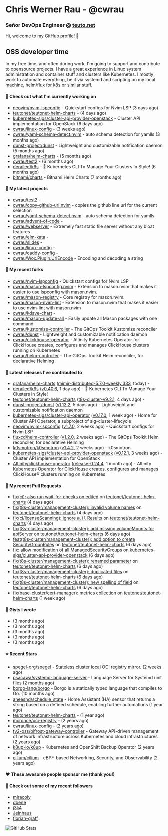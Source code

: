 # Chris Werner Rau - @cwrau
### Señor DevOps Engineer @ [teuto.net](https://teuto.net)

Hi, welcome to my GitHub profile! 👋

## OSS developer time
In my free time, and often during work, I'm going to support and contribute to opensource projects. I have a great experience in Linux system administration and container stuff and clusters like Kubernetes. I mostly work to automate everything, be it via systemd and scripting on my local machine, helm/flux for k8s or similar stuff.

#### 👷 Check out what I'm currently working on

- [neovim/nvim-lspconfig](https://github.com/neovim/nvim-lspconfig) - Quickstart configs for Nvim LSP (3 days ago)
- [teutonet/teutonet-helm-charts](https://github.com/teutonet/teutonet-helm-charts) -  (4 days ago)
- [kubernetes-sigs/cluster-api-provider-openstack](https://github.com/kubernetes-sigs/cluster-api-provider-openstack) - Cluster API implementation for OpenStack (6 days ago)
- [cwrau/linux-config](https://github.com/cwrau/linux-config) -  (3 weeks ago)
- [cwrau/yaml-schema-detect.nvim](https://github.com/cwrau/yaml-schema-detect.nvim) - auto schema detection for yamlls (3 months ago)
- [dunst-project/dunst](https://github.com/dunst-project/dunst) - Lightweight and customizable notification daemon (5 months ago)
- [grafana/helm-charts](https://github.com/grafana/helm-charts) -  (5 months ago)
- [cwrau/test2](https://github.com/cwrau/test2) -  (6 months ago)
- [derailed/k9s](https://github.com/derailed/k9s) - 🐶 Kubernetes CLI To Manage Your Clusters In Style! (6 months ago)
- [bitnami/charts](https://github.com/bitnami/charts) - Bitnami Helm Charts (7 months ago)

#### 🌱 My latest projects

- [cwrau/test2](https://github.com/cwrau/test2) - 
- [cwrau/copy-github-url.nvim](https://github.com/cwrau/copy-github-url.nvim) - copies the github line url for the current selection
- [cwrau/yaml-schema-detect.nvim](https://github.com/cwrau/yaml-schema-detect.nvim) - auto schema detection for yamlls
- [cwrau/advent-of-code](https://github.com/cwrau/advent-of-code) - 
- [cwrau/webserver](https://github.com/cwrau/webserver) - Extremely fast static file server without any bloat features
- [cwrau/elm-kata](https://github.com/cwrau/elm-kata) - 
- [cwrau/slides](https://github.com/cwrau/slides) - 
- [cwrau/linux-config](https://github.com/cwrau/linux-config) - 
- [cwrau/caddy-config](https://github.com/cwrau/caddy-config) - 
- [cwrau/Wox.Plugin.UrlEncode](https://github.com/cwrau/Wox.Plugin.UrlEncode) - Encoding and decoding a string

#### 🍴 My recent forks

- [cwrau/nvim-lspconfig](https://github.com/cwrau/nvim-lspconfig) - Quickstart configs for Nvim LSP
- [cwrau/mason-lspconfig.nvim](https://github.com/cwrau/mason-lspconfig.nvim) - Extension to mason.nvim that makes it easier to use lspconfig with mason.nvim.
- [cwrau/mason-registry](https://github.com/cwrau/mason-registry) - Core registry for mason.nvim.
- [cwrau/mason-nvim-lint](https://github.com/cwrau/mason-nvim-lint) - Extension to mason.nvim that makes it easier to use nvim-lint with mason.nvim
- [cwrau/kdave-chart](https://github.com/cwrau/kdave-chart) - 
- [cwrau/mason-update-all](https://github.com/cwrau/mason-update-all) - Easily update all Mason packages with one command
- [cwrau/kustomize-controller](https://github.com/cwrau/kustomize-controller) - The GitOps Toolkit Kustomize reconciler
- [cwrau/dunst](https://github.com/cwrau/dunst) - Lightweight and customizable notification daemon
- [cwrau/clickhouse-operator](https://github.com/cwrau/clickhouse-operator) - Altinity Kubernetes Operator for ClickHouse creates, configures and manages ClickHouse clusters running on Kubernetes
- [cwrau/helm-controller](https://github.com/cwrau/helm-controller) - The GitOps Toolkit Helm reconciler, for declarative Helming

#### 🔭 Latest releases I've contributed to

- [grafana/helm-charts](https://github.com/grafana/helm-charts) ([mimir-distributed-5.7.0-weekly.333](https://github.com/grafana/helm-charts/releases/tag/mimir-distributed-5.7.0-weekly.333), today) - 
- [derailed/k9s](https://github.com/derailed/k9s) ([v0.40.6](https://github.com/derailed/k9s/releases/tag/v0.40.6), 1 day ago) - 🐶 Kubernetes CLI To Manage Your Clusters In Style!
- [teutonet/teutonet-helm-charts](https://github.com/teutonet/teutonet-helm-charts) ([t8s-cluster-v9.2.1](https://github.com/teutonet/teutonet-helm-charts/releases/tag/t8s-cluster-v9.2.1), 4 days ago) - 
- [dunst-project/dunst](https://github.com/dunst-project/dunst) ([v1.12.2](https://github.com/dunst-project/dunst/releases/tag/v1.12.2), 5 days ago) - Lightweight and customizable notification daemon
- [kubernetes-sigs/cluster-api-operator](https://github.com/kubernetes-sigs/cluster-api-operator) ([v0.17.0](https://github.com/kubernetes-sigs/cluster-api-operator/releases/tag/v0.17.0), 1 week ago) - Home for Cluster API Operator, a subproject of sig-cluster-lifecycle
- [neovim/nvim-lspconfig](https://github.com/neovim/nvim-lspconfig) ([v1.7.0](https://github.com/neovim/nvim-lspconfig/releases/tag/v1.7.0), 2 weeks ago) - Quickstart configs for Nvim LSP
- [fluxcd/helm-controller](https://github.com/fluxcd/helm-controller) ([v1.2.0](https://github.com/fluxcd/helm-controller/releases/tag/v1.2.0), 2 weeks ago) - The GitOps Toolkit Helm reconciler, for declarative Helming
- [k0smotron/k0smotron](https://github.com/k0smotron/k0smotron) ([v1.4.2](https://github.com/k0smotron/k0smotron/releases/tag/v1.4.2), 2 weeks ago) - k0smotron
- [kubernetes-sigs/cluster-api-provider-openstack](https://github.com/kubernetes-sigs/cluster-api-provider-openstack) ([v0.12.1](https://github.com/kubernetes-sigs/cluster-api-provider-openstack/releases/tag/v0.12.1), 3 weeks ago) - Cluster API implementation for OpenStack
- [Altinity/clickhouse-operator](https://github.com/Altinity/clickhouse-operator) ([release-0.24.4](https://github.com/Altinity/clickhouse-operator/releases/tag/release-0.24.4), 1 month ago) - Altinity Kubernetes Operator for ClickHouse creates, configures and manages ClickHouse® clusters running on Kubernetes

#### 🔨 My recent Pull Requests

- [fix(ci): also run wait-for-checks on edited](https://github.com/teutonet/teutonet-helm-charts/pull/1411) on [teutonet/teutonet-helm-charts](https://github.com/teutonet/teutonet-helm-charts) (4 days ago)
- [fix(t8s-cluster/management-cluster): invalid volume names](https://github.com/teutonet/teutonet-helm-charts/pull/1410) on [teutonet/teutonet-helm-charts](https://github.com/teutonet/teutonet-helm-charts) (4 days ago)
- [fix(ci/licenseScanning): ignore `null` Results](https://github.com/teutonet/teutonet-helm-charts/pull/1408) on [teutonet/teutonet-helm-charts](https://github.com/teutonet/teutonet-helm-charts) (4 days ago)
- [fix(t8s-cluster/management-cluster): add missing volumeMounts for apiServer](https://github.com/teutonet/teutonet-helm-charts/pull/1405) on [teutonet/teutonet-helm-charts](https://github.com/teutonet/teutonet-helm-charts) (6 days ago)
- [feat(t8s-cluster/management-cluster): add option to create SecurityGroupRules](https://github.com/teutonet/teutonet-helm-charts/pull/1404) on [teutonet/teutonet-helm-charts](https://github.com/teutonet/teutonet-helm-charts) (6 days ago)
- [fix: allow modification of all ManagedSecurityGroups](https://github.com/kubernetes-sigs/cluster-api-provider-openstack/pull/2446) on [kubernetes-sigs/cluster-api-provider-openstack](https://github.com/kubernetes-sigs/cluster-api-provider-openstack) (6 days ago)
- [fix(t8s-cluster/management-cluster): renamed parameter](https://github.com/teutonet/teutonet-helm-charts/pull/1402) on [teutonet/teutonet-helm-charts](https://github.com/teutonet/teutonet-helm-charts) (6 days ago)
- [fix(t8s-cluster/management-cluster): duplicated files](https://github.com/teutonet/teutonet-helm-charts/pull/1401) on [teutonet/teutonet-helm-charts](https://github.com/teutonet/teutonet-helm-charts) (6 days ago)
- [fix(t8s-cluster/management-cluster): new spelling of field](https://github.com/teutonet/teutonet-helm-charts/pull/1399) on [teutonet/teutonet-helm-charts](https://github.com/teutonet/teutonet-helm-charts) (6 days ago)
- [fix(base-cluster/cert-manager): metrics collection](https://github.com/teutonet/teutonet-helm-charts/pull/1397) on [teutonet/teutonet-helm-charts](https://github.com/teutonet/teutonet-helm-charts) (1 week ago)

#### 📓 Gists I wrote

- [](https://gist.github.com/0e28b4d4710c73a34739685c9f199e44) (3 months ago)
- [](https://gist.github.com/8dc78966e72708091192cf38f7eb2780) (3 months ago)
- [](https://gist.github.com/a22d8507981571d7e9aac8bb05edc108) (3 months ago)
- [](https://gist.github.com/367ecd6cab9726a70ea274a673a58701) (3 months ago)
- [](https://gist.github.com/110631239f138fca4ecfa4b9ab9db085) (3 months ago)

#### ⭐ Recent Stars

- [spegel-org/spegel](https://github.com/spegel-org/spegel) - Stateless cluster local OCI registry mirror. (2 weeks ago)
- [psacawa/systemd-language-server](https://github.com/psacawa/systemd-language-server) - Language Server for Systemd unit files (2 months ago)
- [borgo-lang/borgo](https://github.com/borgo-lang/borgo) - Borgo is a statically typed language that compiles to Go. (10 months ago)
- [aneeshd/schedule_state](https://github.com/aneeshd/schedule_state) - Home Assistant (HA) sensor that returns a string based on a defined schedule, enabling further automations (1 year ago)
- [teutonet/teutonet-helm-charts](https://github.com/teutonet/teutonet-helm-charts) -  (1 year ago)
- [mcronce/oci-registry](https://github.com/mcronce/oci-registry) -  (2 years ago)
- [cwrau/linux-config](https://github.com/cwrau/linux-config) -  (2 years ago)
- [tv2-oss/bifrost-gateway-controller](https://github.com/tv2-oss/bifrost-gateway-controller) - Gateway API-driven management of network infrastructure across Kubernetes and cloud infrastructures (2 years ago)
- [k8up-io/k8up](https://github.com/k8up-io/k8up) - Kubernetes and OpenShift Backup Operator (2 years ago)
- [cilium/cilium](https://github.com/cilium/cilium) - eBPF-based Networking, Security, and Observability (2 years ago)

#### ❤️ These awesome people sponsor me (thank you!)


#### 👯 Check out some of my recent followers

- [miracoly](https://github.com/miracoly)
- [dbene](https://github.com/dbene)
- [j3k4](https://github.com/j3k4)
- [Jeinhaus](https://github.com/Jeinhaus)
- [florian-graff](https://github.com/florian-graff)

![GitHub Stats](https://github-readme-stats.vercel.app/api?username=cwrau&count_private=false&theme=tokyonight&show_icons=true)
